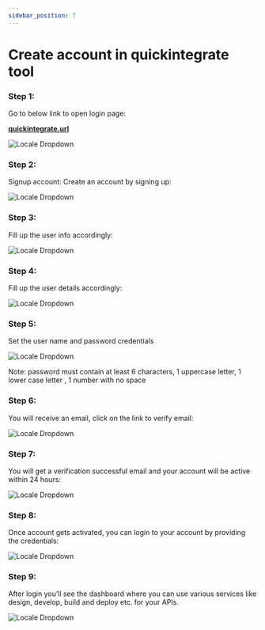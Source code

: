 ```yaml
---
sidebar_position: 7
---
```


# Create account in quickintegrate tool

### Step 1:
Go to below link to open login page:

**[quickintegrate.url](http://designer.quickintegrate.io/login)**

![Locale Dropdown](docs/img/1.png)


### Step 2: 
Signup account:
Create an account by signing up:

![Locale Dropdown](docs/img/2.png)

### Step 3: 
Fill up the user info accordingly:

![Locale Dropdown](docs/img/3.png)

### Step 4: 
Fill up the user details accordingly:

![Locale Dropdown](docs/img/4.png)


### Step 5: 
Set the user name and password credentials 

![Locale Dropdown](docs/img/5.png)

Note: password must contain at least 6 characters, 1 uppercase letter, 1 lower case letter , 1 number with no space


### Step 6: 
You will receive an email, click on the link to verify email:

![Locale Dropdown](docs/img/6.png)

### Step 7: 
You will get a verification successful email and your account will be active within 24 hours:

![Locale Dropdown](docs/img/7.png)

### Step 8: 
Once account gets activated, you can login to your account by providing the credentials:

![Locale Dropdown](docs/img/8.png)

### Step 9:
After login you’ll see the dashboard where you can use various services like design, develop, build and deploy etc. for your APIs. 

![Locale Dropdown](docs/img/9.png)


